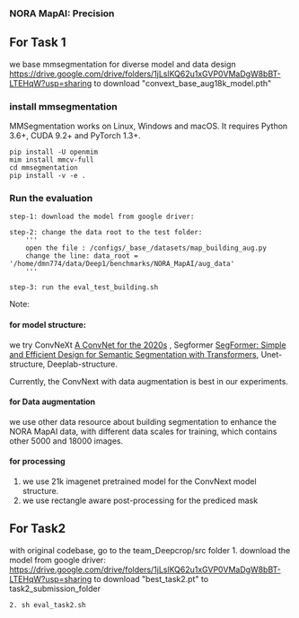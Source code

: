 ### NORA MapAI: Precision 

## For Task 1
we base mmsegmentation for diverse model and data design
    https://drive.google.com/drive/folders/1jLslKQ62u1xGVP0VMaDgW8bBT-LTEHqW?usp=sharing
    to download "convext_base_aug18k_model.pth"
### install mmsegmentation 
MMSegmentation works on Linux, Windows and macOS. It requires Python 3.6+, CUDA 9.2+ and PyTorch 1.3+.

    pip install -U openmim
    mim install mmcv-full
    cd mmsegmentation
    pip install -v -e .

### Run the evaluation
    step-1: download the model from google driver: 
        
    step-2: change the data root to the test folder:
        '''
        open the file : /configs/_base_/datasets/map_building_aug.py
        change the line: data_root = '/home/dmn774/data/Deep1/benchmarks/NORA_MapAI/aug_data'
        '''
    
    step-3: run the eval_test_building.sh

Note: 
#### for model structure:
we try ConvNeXt [A ConvNet for the 2020s](https://arxiv.org/abs/2201.03545) , 
    Segformer [SegFormer: Simple and Efficient Design for Semantic Segmentation with Transformers](https://arxiv.org/abs/2105.15203),
    Unet-structure, Deeplab-structure.
    
Currently, the ConvNext with data augmentation is best in our experiments.

#### for Data augmentation
we use other data resource about building segmentation to enhance the NORA MapAI data, with different data scales for training, which contains other 5000 and 18000 images. 

#### for processing
1. we use 21k imagenet pretrained model for the ConvNext model structure. 
2. we use rectangle aware post-processing for the prediced mask 

## For Task2
with original codebase, go to the team_Deepcrop/src folder
    1. download the model from google driver:
        https://drive.google.com/drive/folders/1jLslKQ62u1xGVP0VMaDgW8bBT-LTEHqW?usp=sharing
    to download "best_task2.pt" to task2_submission_folder

    2. sh eval_task2.sh




